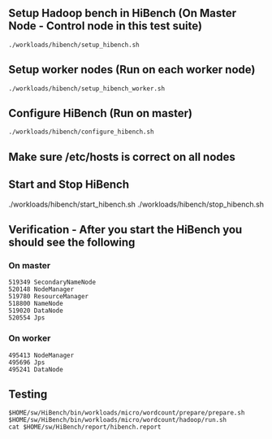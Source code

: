 ## Setup Hadoop bench in HiBench (On Master Node - Control node in this test suite)
```
./workloads/hibench/setup_hibench.sh
```

## Setup worker nodes (Run on each worker node)
```
./workloads/hibench/setup_hibench_worker.sh
```

## Configure HiBench (Run on master)
```
./workloads/hibench/configure_hibench.sh
```

## Make sure /etc/hosts is correct on all nodes

## Start and Stop HiBench
./workloads/hibench/start_hibench.sh 
./workloads/hibench/stop_hibench.sh 

## Verification - After you start the HiBench you should see the following 

### On master
```
519349 SecondaryNameNode
520148 NodeManager
519780 ResourceManager
518800 NameNode
519020 DataNode
520554 Jps
```

### On worker 
```
495413 NodeManager
495696 Jps
495241 DataNode
```

## Testing
```
$HOME/sw/HiBench/bin/workloads/micro/wordcount/prepare/prepare.sh
$HOME/sw/HiBench/bin/workloads/micro/wordcount/hadoop/run.sh
cat $HOME/sw/HiBench/report/hibench.report
```

